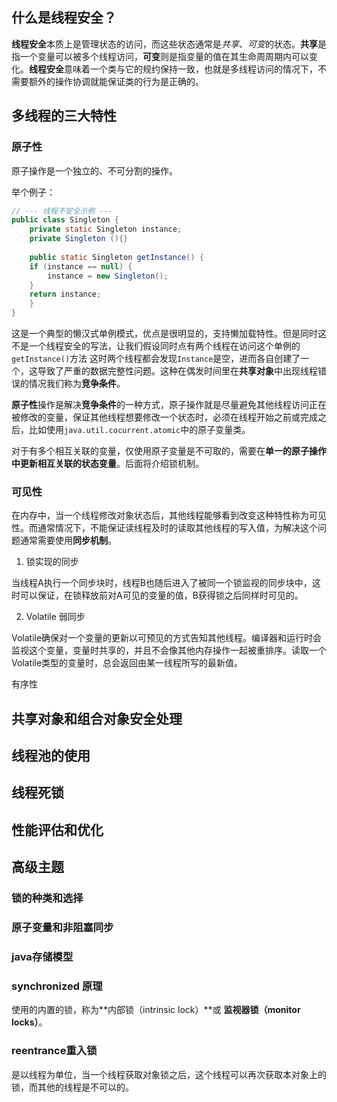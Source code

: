 ## 什么是线程安全？



**线程安全**本质上是管理状态的访问，而这些状态通常是*共享*、*可变*的状态。**共享**是指一个变量可以被多个线程访问，**可变**则是指变量的值在其生命周周期内可以变化。**线程安全**意味着一个类与它的规约保持一致，也就是多线程访问的情况下，不需要额外的操作协调就能保证类的行为是正确的。



## 多线程的三大特性

### **原子性**

原子操作是一个独立的、不可分割的操作。

举个例子：

```java
// --- 线程不安全示例 ---
public class Singleton {  
    private static Singleton instance;  
    private Singleton (){}  
  
    public static Singleton getInstance() {  
    if (instance == null) {  
        instance = new Singleton();  
    }  
    return instance;  
    }  
}
```

这是一个典型的懒汉式单例模式，优点是很明显的，支持懒加载特性。但是同时这不是一个线程安全的写法，让我们假设同时点有两个线程在访问这个单例的`getInstance()`方法 这时两个线程都会发现`Instance`是空，进而各自创建了一个，这导致了严重的数据完整性问题。这种在偶发时间里在**共享对象**中出现线程错误的情况我们称为**竞争条件**。

**原子性**操作是解决**竞争条件**的一种方式，原子操作就是尽量避免其他线程访问正在被修改的变量，保证其他线程想要修改一个状态时，必须在线程开始之前或完成之后，比如使用`java.util.cocurrent.atomic`中的原子变量类。 

对于有多个相互关联的变量，仅使用原子变量是不可取的，需要在**单一的原子操作中更新相互关联的状态变量**。后面将介绍锁机制。



### 可见性

在内存中，当一个线程修改对象状态后，其他线程能够看到改变这种特性称为可见性。而通常情况下，不能保证读线程及时的读取其他线程的写入值，为解决这个问题通常需要使用**同步机制**。

1. 锁实现的同步

当线程A执行一个同步块时，线程B也随后进入了被同一个锁监视的同步块中，这时可以保证，在锁释放前对A可见的变量的值，B获得锁之后同样时可见的。

2. Volatile 弱同步

Volatile确保对一个变量的更新以可预见的方式告知其他线程。编译器和运行时会监视这个变量，变量时共享的，并且不会像其他内存操作一起被重排序。读取一个Volatile类型的变量时，总会返回由某一线程所写的最新值。





有序性

















## 共享对象和组合对象安全处理





## 线程池的使用





## 线程死锁



## 性能评估和优化



## 高级主题

### 锁的种类和选择

### 原子变量和非阻塞同步

### java存储模型

### synchronized 原理

使用的内置的锁，称为**内部锁（intrinsic lock）**或 **监视器锁（monitor locks）**。



### reentrance重入锁

是以线程为单位，当一个线程获取对象锁之后，这个线程可以再次获取本对象上的锁，而其他的线程是不可以的。































 